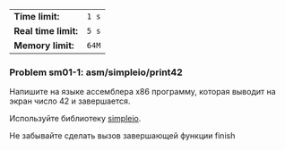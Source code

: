 |                      |       |
|----------------------|-------|
| **Time limit:**      | `1 s` |
| **Real time limit:** | `5 s` |
| **Memory limit:**    | `64M` |


### Problem sm01-1: asm/simpleio/print42

Напишите на языке ассемблера x86 программу, которая выводит на экран число 42 и завершается.

Используйте библиотеку [simpleio](https://caos2024.myltsev.ru/simpleio_x86_64.S).

Не забывайте сделать вызов завершающей функции finish

